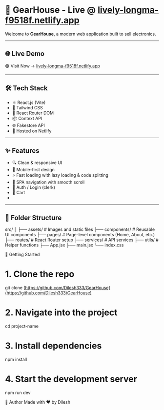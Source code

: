 # 🚀 GearHouse - Live @ [lively-longma-f9518f.netlify.app](https://lively-longma-f9518f.netlify.app)

Welcome to **GearHouse**, a modern web application built to sell electronics.

---

## 🌐 Live Demo

🟢 Visit Now → [lively-longma-f9518f.netlify.app](https://lively-longma-f9518f.netlify.app)

---

## 🛠️ Tech Stack

- ⚛️ React.js (Vite)
- 💨 Tailwind CSS
- 🔄 React Router DOM
- 📦 Context API
- 🌐 Fakestore API
- 🔗 Hosted on Netlify

---

## ✨ Features

- 🔍 Clean & responsive UI
- 📱 Mobile-first design
- ⚡ Fast loading with lazy loading & code splitting
- 🧭 SPA navigation with smooth scroll
- 🔐 Auth / Login (clerk)
- 🛒  Cart
- 
---

## 📁 Folder Structure 


src/
│
├── assets/            # Images and static files
├── components/        # Reusable UI components
├── pages/             # Page-level components (Home, About, etc.)
├── routes/            # React Router setup
├── services/          # API services
├── utils/             # Helper functions
├── App.jsx
├── main.jsx
└── index.css


🚀 Getting Started

# 1. Clone the repo
git clone [https://github.com/Dilesh333/GearHouse](https://github.com/Dilesh333/GearHouse)

# 2. Navigate into the project
cd project-name

# 3. Install dependencies
npm install

# 4. Start the development server
npm run dev


👤 Author
Made with ❤️ by Dilesh
